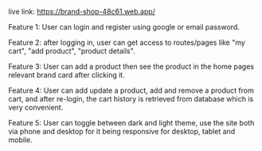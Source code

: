 live link: https://brand-shop-48c61.web.app/

Feature 1: User can login and register using google or email password.

Feature 2: after logging in, user can get access to routes/pages like "my cart", "add product", "product details".

Feature 3: User can add a product then see the product in the home pages relevant brand card after clicking it.

Feature 4: User can add update a product, add and remove a product from cart, and after re-login, the cart history is retrieved from database which is very convenient.

Feature 5: User can toggle between dark and light theme, use the site both via phone and desktop for it being responsive for desktop, tablet and mobile.

